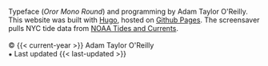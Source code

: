 Typeface (*Oror Mono Round*) and programming by Adam Taylor O'Reilly. This website was built with [Hugo](https://gohugo.io/), hosted on [Github Pages](https://github.com/adamoadamo/adamo-portfolio). The screensaver pulls NYC tide data from [NOAA Tides and Currents](https://tidesandcurrents.noaa.gov/).   
<br>
&#169; {{< current-year >}} Adam Taylor O'Reilly
<br>
&#8277; Last updated {{< last-updated >}}
